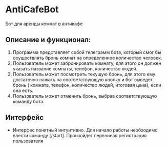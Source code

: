 # AntiCafeBot
Бот для аренды комнат в антикафе
## Описание и функционал:
1. Программа представляет собой телеграмм бота, который смог бы осуществлять бронь комнат на определенное количество человек.
2. Пользователь может забронировать комнату, для этого он должен указать название комнаты, телефон, количество людей. 
3. Пользователь может посмотреть текущую бронь, для этого ему достаточно нажать на соответствующую кнопку и бот выведет бронь ( комната, телефон, количество людей, итоговая цена), если она есть.
4. Пользователь может отменить бронь, выбрав соответствующую команду бота.
## Интерфейс
- Интерфес понятный интуитивно. Для начало работы необходимо ввести команду [/start]. Произойдет первчиная регистрация пользователя 
